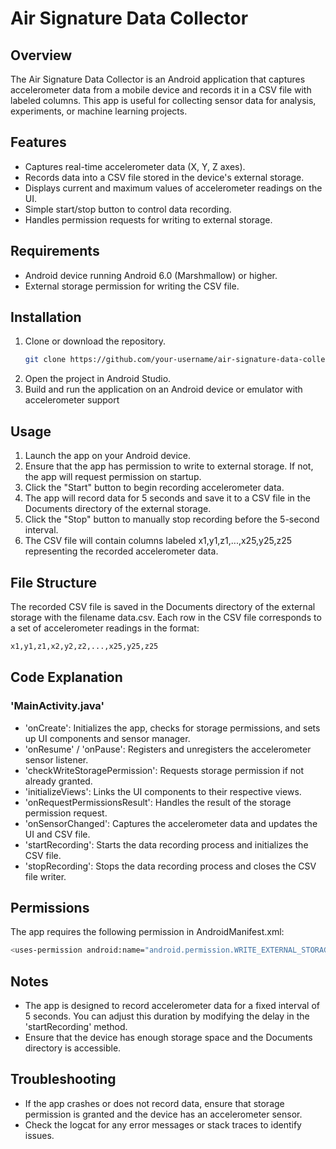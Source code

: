 # Air Signature Data Collector

## Overview
The Air Signature Data Collector is an Android application that captures accelerometer data from a mobile device and records it in a CSV file with labeled columns. This app is useful for collecting sensor data for analysis, experiments, or machine learning projects.

## Features
- Captures real-time accelerometer data (X, Y, Z axes).
- Records data into a CSV file stored in the device's external storage.
- Displays current and maximum values of accelerometer readings on the UI.
- Simple start/stop button to control data recording.
- Handles permission requests for writing to external storage.

## Requirements
- Android device running Android 6.0 (Marshmallow) or higher.
- External storage permission for writing the CSV file.

## Installation
1. Clone or download the repository.
   ```bash
   git clone https://github.com/your-username/air-signature-data-collector.git
    ```
2. Open the project in Android Studio.
3. Build and run the application on an Android device or emulator with accelerometer support

## Usage
1. Launch the app on your Android device.
2. Ensure that the app has permission to write to external storage. If not, the app will request permission on startup.
3. Click the "Start" button to begin recording accelerometer data.
4. The app will record data for 5 seconds and save it to a CSV file in the Documents directory of the external storage.
5. Click the "Stop" button to manually stop recording before the 5-second interval.
6. The CSV file will contain columns labeled x1,y1,z1,...,x25,y25,z25 representing the recorded accelerometer data.

## File Structure
The recorded CSV file is saved in the Documents directory of the external storage with the filename data.csv. Each row in the CSV file corresponds to a set of accelerometer readings in the format:
  ```bash
  x1,y1,z1,x2,y2,z2,...,x25,y25,z25
  ```

## Code Explanation
### 'MainActivity.java'
- 'onCreate': Initializes the app, checks for storage permissions, and sets up UI components and sensor manager.
- 'onResume' / 'onPause': Registers and unregisters the accelerometer sensor listener.
- 'checkWriteStoragePermission': Requests storage permission if not already granted.
- 'initializeViews': Links the UI components to their respective views.
- 'onRequestPermissionsResult': Handles the result of the storage permission request.
- 'onSensorChanged': Captures the accelerometer data and updates the UI and CSV file.
- 'startRecording': Starts the data recording process and initializes the CSV file.
- 'stopRecording': Stops the data recording process and closes the CSV file writer.

## Permissions
The app requires the following permission in AndroidManifest.xml:
  ```bash
  <uses-permission android:name="android.permission.WRITE_EXTERNAL_STORAGE"/>
  ```

## Notes
- The app is designed to record accelerometer data for a fixed interval of 5 seconds. You can adjust this duration by modifying the delay in the 'startRecording' method.
- Ensure that the device has enough storage space and the Documents directory is accessible.
  
## Troubleshooting
- If the app crashes or does not record data, ensure that storage permission is granted and the device has an accelerometer sensor.
- Check the logcat for any error messages or stack traces to identify issues.
